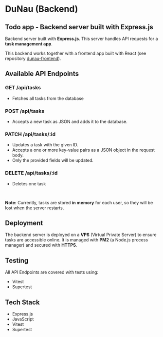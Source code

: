 # DuNau (Backend)
## Todo app - Backend server built with Express.js

Backend server built with **Express.js**. This server handles API requests for a **task management app**.

This backend works together with a frontend app built with React (see repository [dunau-frontend](https://github.com/pass-r/dunau-frontend)).

## Available API Endpoints

### GET /api/tasks
- Fetches all tasks from the database

### POST /api/tasks
- Accepts a new task as JSON and adds it to the database.

### PATCH /api/tasks/:id
- Updates a task with the given ID.
- Accepts a one or more key-value pairs as a JSON object in the request body.
- Only the provided fields will be updated.

### DELETE /api/tasks/:id
- Deletes one task

<br>

**Note:** Currently, tasks are stored **in memory** for each user, so they will be lost when the server restarts.

## Deployment

The backend server is deployed on a **VPS** (Virtual Private Server) to ensure tasks are accessible online. It is managed with **PM2** (a Node.js process manager) and secured with **HTTPS**.


## Testing

All API Endpoints are covered with tests using:
- Vitest
- Supertest


## Tech Stack

- Express.js
- JavaScript
- Vitest
- Supertest
